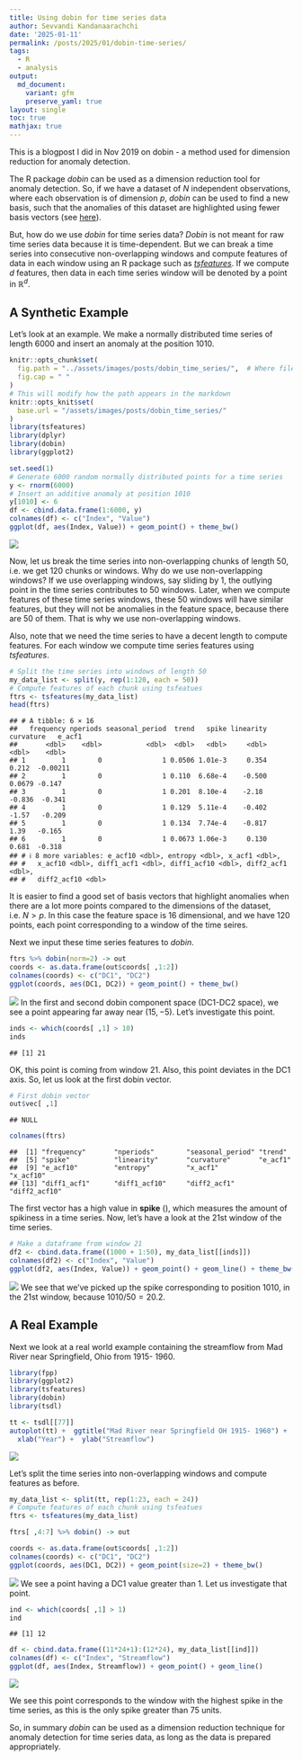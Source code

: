 ```yaml
---
title: Using dobin for time series data
author: Sevvandi Kandanaarachchi
date: '2025-01-11'
permalink: /posts/2025/01/dobin-time-series/
tags:
  - R
  - analysis
output: 
  md_document:
    variant: gfm
    preserve_yaml: true
layout: single
toc: true
mathjax: true    
---
```


<script src="https://cdn.mathjax.org/mathjax/latest/MathJax.js?config=TeX-AMS-MML_HTMLorMML" type="text/javascript"></script>

This is a blogpost I did in Nov 2019 on dobin - a method used for
dimension reduction for anomaly detection.

The R package *dobin* can be used as a dimension reduction tool for
anomaly detection. So, if we have a dataset of $N$ independent
observations, where each observation is of dimension $p$, *dobin* can be
used to find a new basis, such that the anomalies of this dataset are
highlighted using fewer basis vectors (see
[here](https://sevvandi.github.io/dobin/index.html)).

But, how do we use *dobin* for time series data? *Dobin* is not meant
for raw time series data because it is time-dependent. But we can break
a time series into consecutive non-overlapping windows and compute
features of data in each window using an R package such as
[*tsfeatures*](https://pkg.robjhyndman.com/tsfeatures/). If we compute
$d$ features, then data in each time series window will be denoted by a
point in $\mathbb{R}^d$.

## A Synthetic Example

Let’s look at an example. We make a normally distributed time series of
length $6000$ and insert an anomaly at the position $1010$.

``` r
knitr::opts_chunk$set(
  fig.path = "../assets/images/posts/dobin_time_series/",  # Where files are saved
  fig.cap = " "
)
# This will modify how the path appears in the markdown
knitr::opts_knit$set(
  base.url = "/assets/images/posts/dobin_time_series/"
)
library(tsfeatures)
library(dplyr)
library(dobin)
library(ggplot2)
```

``` r
set.seed(1)
# Generate 6000 random normally distributed points for a time series
y <- rnorm(6000)
# Insert an additive anomaly at position 1010
y[1010] <- 6
df <- cbind.data.frame(1:6000, y)
colnames(df) <- c("Index", "Value")
ggplot(df, aes(Index, Value)) + geom_point() + theme_bw()
```

![](/assets/images/posts/dobin_time_series/../assets/images/posts/dobin_time_series/synthetic-1.png)

Now, let us break the time series into non-overlapping chunks of length
$50$, i.e. we get $120$ chunks or windows. Why do we use non-overlapping
windows? If we use overlapping windows, say sliding by $1$, the outlying
point in the time series contributes to $50$ windows. Later, when we
compute features of these time series windows, these $50$ windows will
have similar features, but they will not be anomalies in the feature
space, because there are $50$ of them. That is why we use
non-overlapping windows.

Also, note that we need the time series to have a decent length to
compute features. For each window we compute time series features using
*tsfeatures*.

``` r
# Split the time series into windows of length 50
my_data_list <- split(y, rep(1:120, each = 50))
# Compute features of each chunk using tsfeatues
ftrs <- tsfeatures(my_data_list)
head(ftrs)
```

    ## # A tibble: 6 × 16
    ##   frequency nperiods seasonal_period  trend   spike linearity curvature   e_acf1
    ##       <dbl>    <dbl>           <dbl>  <dbl>   <dbl>     <dbl>     <dbl>    <dbl>
    ## 1         1        0               1 0.0506 1.01e-3     0.354    0.212  -0.00211
    ## 2         1        0               1 0.110  6.68e-4    -0.500    0.0679 -0.147  
    ## 3         1        0               1 0.201  8.10e-4    -2.18    -0.836  -0.341  
    ## 4         1        0               1 0.129  5.11e-4    -0.402   -1.57   -0.209  
    ## 5         1        0               1 0.134  7.74e-4    -0.817    1.39   -0.165  
    ## 6         1        0               1 0.0673 1.06e-3     0.130    0.681  -0.318  
    ## # ℹ 8 more variables: e_acf10 <dbl>, entropy <dbl>, x_acf1 <dbl>,
    ## #   x_acf10 <dbl>, diff1_acf1 <dbl>, diff1_acf10 <dbl>, diff2_acf1 <dbl>,
    ## #   diff2_acf10 <dbl>

It is easier to find a good set of basis vectors that highlight
anomalies when there are a lot more points compared to the dimensions of
the dataset, i.e. $N > p$. In this case the feature space is $16$
dimensional, and we have $120$ points, each point corresponding to a
window of the time seires.

Next we input these time series features to *dobin*.

``` r
ftrs %>% dobin(norm=2) -> out
coords <- as.data.frame(out$coords[ ,1:2])
colnames(coords) <- c("DC1", "DC2")
ggplot(coords, aes(DC1, DC2)) + geom_point() + theme_bw()
```

![](/assets/images/posts/dobin_time_series/../assets/images/posts/dobin_time_series/dobin-1.png)
In the first and second dobin component space (DC1-DC2 space), we see a
point appearing far away near $(15, -5)$. Let’s investigate this point.

``` r
inds <- which(coords[ ,1] > 10)
inds
```

    ## [1] 21

OK, this point is coming from window 21. Also, this point deviates in
the DC1 axis. So, let us look at the first dobin vector.

``` r
# First dobin vector
out$vec[ ,1]
```

    ## NULL

``` r
colnames(ftrs)
```

    ##  [1] "frequency"       "nperiods"        "seasonal_period" "trend"          
    ##  [5] "spike"           "linearity"       "curvature"       "e_acf1"         
    ##  [9] "e_acf10"         "entropy"         "x_acf1"          "x_acf10"        
    ## [13] "diff1_acf1"      "diff1_acf10"     "diff2_acf1"      "diff2_acf10"

The first vector has a high value in **spike** (), which measures the
amount of spikiness in a time series. Now, let’s have a look at the 21st
window of the time series.

``` r
# Make a dataframe from window 21
df2 <- cbind.data.frame((1000 + 1:50), my_data_list[[inds]])
colnames(df2) <- c("Index", "Value")
ggplot(df2, aes(Index, Value)) + geom_point() + geom_line() + theme_bw()
```

![](/assets/images/posts/dobin_time_series/../assets/images/posts/dobin_time_series/analysis3-1.png)
We see that we’ve picked up the spike corresponding to position $1010$,
in the 21st window, because $1010/50 = 20.2$.

## A Real Example

Next we look at a real world example containing the streamflow from Mad
River near Springfield, Ohio from 1915- 1960.

``` r
library(fpp)
library(ggplot2)
library(tsfeatures)
library(dobin)
library(tsdl)

tt <- tsdl[[77]]
autoplot(tt) +  ggtitle("Mad River near Springfield OH 1915- 1960") +
  xlab("Year") +  ylab("Streamflow")
```

![](/assets/images/posts/dobin_time_series/../assets/images/posts/dobin_time_series/realEx-1.png)

Let’s split the time series into non-overlapping windows and compute
features as before.

``` r
my_data_list <- split(tt, rep(1:23, each = 24))
# Compute features of each chunk using tsfeatues
ftrs <- tsfeatures(my_data_list)

ftrs[ ,4:7] %>% dobin() -> out

coords <- as.data.frame(out$coords[ ,1:2])
colnames(coords) <- c("DC1", "DC2")
ggplot(coords, aes(DC1, DC2)) + geom_point(size=2) + theme_bw()
```

![](/assets/images/posts/dobin_time_series/../assets/images/posts/dobin_time_series/feat2-1.png)
We see a point having a DC1 value greater than 1. Let us investigate
that point.

``` r
ind <- which(coords[ ,1] > 1)
ind
```

    ## [1] 12

``` r
df <- cbind.data.frame((11*24+1):(12*24), my_data_list[[ind]])
colnames(df) <- c("Index", "Streamflow")
ggplot(df, aes(Index, Streamflow)) + geom_point() + geom_line()
```

![](/assets/images/posts/dobin_time_series/../assets/images/posts/dobin_time_series/dobin2-1.png)

We see this point corresponds to the window with the highest spike in
the time series, as this is the only spike greater than 75 units.

So, in summary *dobin* can be used as a dimension reduction technique
for anomaly detection for time series data, as long as the data is
prepared appropriately.
